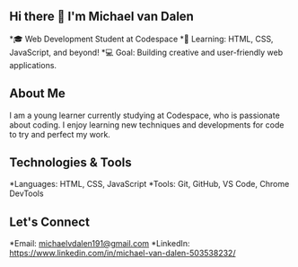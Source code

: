 ## Hi there 👋 I'm Michael van Dalen

*🎓 Web Development Student at Codespace
*🌱 Learning: HTML, CSS, JavaScript, and beyond!
*💻 Goal: Building creative and user-friendly web applications.

## About Me
I am a young learner currently studying at Codespace, who is passionate about coding. I enjoy learning new techniques and developments for code to try and perfect my work.

## Technologies & Tools
*Languages: HTML, CSS, JavaScript
*Tools: Git, GitHub, VS Code, Chrome DevTools

## Let's Connect
*Email: michaelvdalen191@gmail.com
*LinkedIn: https://www.linkedin.com/in/michael-van-dalen-503538232/
